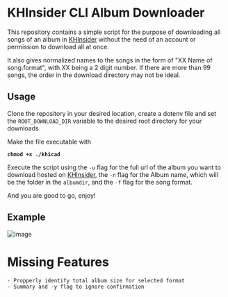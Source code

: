 # KHInsider CLI Album Downloader
This repository contains a simple script for the purpose of downloading all songs of an album in [KHInsider](https://downloads.khinsider.com/) without the need of an account or permission to download all at once.

It also gives normalized names to the songs in the form of "XX Name of song.format", with XX being a 2 digit number. If there are more than 99 songs, the order in the download directory may not be ideal.

## Usage
Clone the repository in your desired location, create a dotenv file and set the `ROOT_DOWNLOAD_DIR` variable to the desired root directory for your downloads

Make the file executable with

 **`chmod +x ./khicad`**

Execute the script using the `-u` flag for the full url of the album you want to download hosted on [KHInsider](https://downloads.khinsider.com/), the `-n` flag for the Album name, which will be the folder in the `albumdir`, and the `-f` flag for the song format.

And you are good to go, enjoy!

## Example

![image](https://user-images.githubusercontent.com/121802206/210351230-f5610177-1985-43b8-ad41-4b34dff7c707.png)

# Missing Features

```
- Propperly identify total album size for selected format
- Summary and -y flag to ignore confirmation
```
